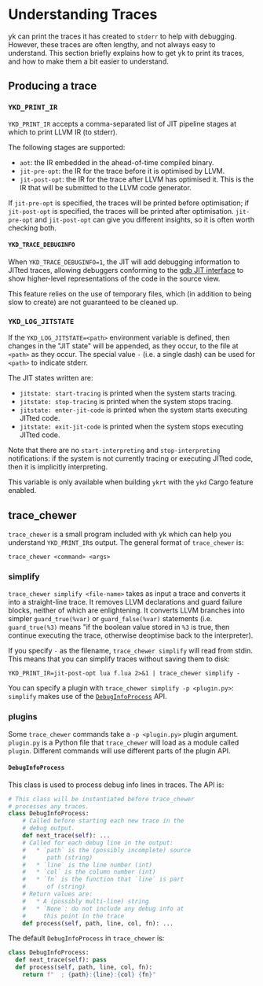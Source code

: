 # Understanding Traces

yk can print the traces it has created to `stderr` to help with debugging.
However, these traces are often lengthy, and not always easy to understand.
This section briefly explains how to get yk to print its traces, and how
to make them a bit easier to understand.


## Producing a trace

### `YKD_PRINT_IR`

`YKD_PRINT_IR` accepts a comma-separated list of JIT pipeline stages at which
to print LLVM IR (to stderr).

The following stages are supported:

 - `aot`: the IR embedded in the ahead-of-time compiled binary.
 - `jit-pre-opt`: the IR for the trace before it is optimised by LLVM.
 - `jit-post-opt`: the IR for the trace after LLVM has optimised it. This is
   the IR that will be submitted to the LLVM code generator.

If `jit-pre-opt` is specified, the traces will be printed before optimisation;
if `jit-post-opt` is specified, the traces will be printed after optimisation.
`jit-pre-opt` and `jit-post-opt` can give you different insights, so it is
often worth checking both.


#### `YKD_TRACE_DEBUGINFO`

When `YKD_TRACE_DEBUGINFO=1`, the JIT will add debugging information to JITted
traces, allowing debuggers conforming to the [gdb JIT
interface](https://sourceware.org/gdb/current/onlinedocs/gdb/JIT-Interface.html)
to show higher-level representations of the code in the source view.

This feature relies on the use of temporary files, which (in addition to being
slow to create) are not guaranteed to be cleaned up.


### `YKD_LOG_JITSTATE`

If the `YKD_LOG_JITSTATE=<path>` environment variable is defined, then changes
in the "JIT state" will be appended, as they occur, to the file at `<path>` as
they occur. The special value `-` (i.e. a single dash) can be used for `<path>`
to indicate stderr.

The JIT states written are:

 * `jitstate: start-tracing` is printed when the system starts tracing.
 * `jitstate: stop-tracing` is printed when the system stops tracing.
 * `jitstate: enter-jit-code` is printed when the system starts executing
   JITted code.
 * `jitstate: exit-jit-code` is printed when the system stops executing
   JITted code.

Note that there are no `start-interpreting` and `stop-interpreting`
notifications: if the system is not currently tracing or executing JITted code,
then it is implicitly interpreting.

This variable is only available when building `ykrt` with the `ykd` Cargo
feature enabled.


## trace_chewer

`trace_chewer` is a small program included with yk which can help you
understand `YKD_PRINT_IR`s output. The general format of `trace_chewer` is:

```
trace_chewer <command> <args>
```


### simplify

`trace_chewer simplify <file-name>` takes as input a trace and converts
it into a straight-line trace. It removes LLVM declarations and guard
failure blocks, neither of which are enlightening. It converts LLVM
branches into simpler `guard_true(%var)` or `guard_false(%var)` statements
(i.e. `guard_true(%3)` means "if the boolean value stored in `%3` is true,
then continue executing the trace, otherwise deoptimise back to the
interpreter).

If you specify `-` as the filename, `trace_chewer simplify` will read from
stdin. This means that you can simplify traces without saving them to disk:

```
YKD_PRINT_IR=jit-post-opt lua f.lua 2>&1 | trace_chewer simplify -
```

You can specify a plugin with `trace_chewer simplify -p <plugin.py>`:
`simplify` makes use of the [`DebugInfoProcess`](#debuginfoprocess) API.


### plugins

Some `trace_chewer` commands take a `-p <plugin.py>` plugin argument.
`plugin.py` is a Python file that `trace_chewer` will load as a module called
`plugin`. Different commands will use different parts of the plugin API.

#### `DebugInfoProcess`

This class is used to process debug info lines in traces. The API is:

```python
# This class will be instantiated before trace_chewer
# processes any traces.
class DebugInfoProcess:
    # Called before starting each new trace in the
    # debug output.
    def next_trace(self): ...
    # Called for each debug line in the output:
    #   * `path` is the (possibly incomplete) source
    #      path (string)
    #   * `line` is the line number (int)
    #   * `col` is the column number (int)
    #   * `fn` is the function that `line` is part
    #      of (string)
    # Return values are:
    #   * A (possibly multi-line) string
    #   * `None`: do not include any debug info at
    #     this point in the trace
    def process(self, path, line, col, fn): ...
```

The default `DebugInfoProcess` in `trace_chewer` is:

```python
class DebugInfoProcess:
  def next_trace(self): pass
  def process(self, path, line, col, fn):
    return f"  ; {path}:{line}:{col} {fn}"
```
